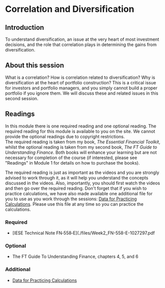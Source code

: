 # Correlation and Diversification

## Introduction
To understand diversification, an issue at the very heart of most investment decisions, and the role that correlation plays in determining the gains from diversification.

## About this session
What is a correlation? How is correlation related to diversification? Why is diversification at the heart of portfolio construction? This is a critical issue for investors and portfolio managers, and you simply cannot build a proper portfolio if you ignore them. We will discuss these and related issues in this second session.

## Readings
In this module there is one required reading and one optional reading. The required reading for this module is available to you on the site. We cannot provide the optional readings due to copyright restrictions.\
The required reading is taken from my book, *The Essential Financial Toolkit*, whilst the optional reading is taken from my second book, *The FT Guide to Understanding Finance*. Both books will enhance your learning but are not necessary for completion of the course (if interested, please see "Readings" in Module 1 for details on how to purchase the books).

The required reading is just as important as the videos and you are strongly advised to work through it, as it will help you understand the concepts discussed in the videos. Also, importantly, you should first watch the videos and then go over the required reading. Don't forget that if you wish to practice calculations, we have also made available one additional file for you to use as you work through the sessions: [Data for Practicing Calculations](https://d396qusza40orc.cloudfront.net/corpfinance/spreedsheet/Estrada-MOOC_Session1-Table.xlsx). Please use this file at any time so you can practice the calculations.

### Required
* [IESE Technical Note FN‐558‐E](./files/Week2_FN-558-E-1027297.pdf

### Optional
* The FT Guide To Understanding Finance, chapters 4, 5, and 6

### Additional
* [Data for Practicing Calculations](https://d396qusza40orc.cloudfront.net/corpfinance/spreedsheet/Estrada-MOOC_Session1-Table.xlsx)
